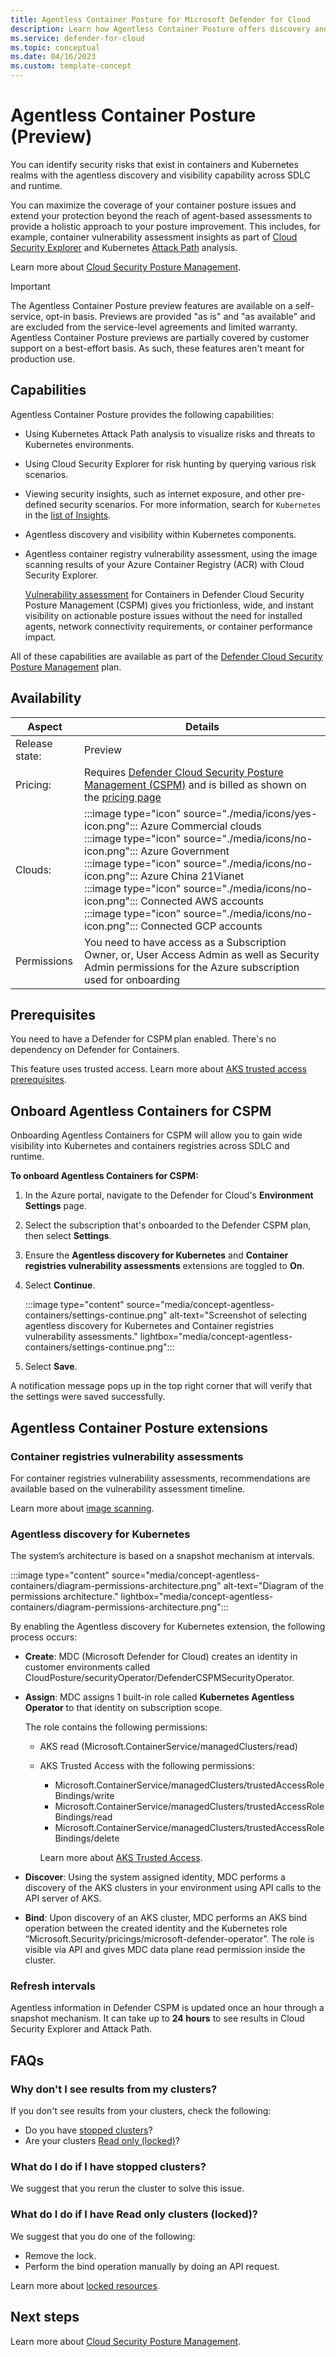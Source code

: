 ```yaml
---
title: Agentless Container Posture for Microsoft Defender for Cloud
description: Learn how Agentless Container Posture offers discovery and visibility for Containers without installing an agent on your machines.
ms.service: defender-for-cloud
ms.topic: conceptual
ms.date: 04/16/2023
ms.custom: template-concept
---
```


# Agentless Container Posture (Preview)

You can identify security risks that exist in containers and Kubernetes realms with the agentless discovery and visibility capability across SDLC and runtime.

You can maximize the coverage of your container posture issues and extend your protection beyond the reach of agent-based assessments to provide a holistic approach to your posture improvement. This includes, for example, container vulnerability assessment insights as part of [Cloud Security Explorer](how-to-manage-cloud-security-explorer.md) and Kubernetes [Attack Path](attack-path-reference.md#azure-containers) analysis.

Learn more about [Cloud Security Posture Management](concept-cloud-security-posture-management.md).

> [!IMPORTANT]
> The Agentless Container Posture preview features are available on a self-service, opt-in basis. Previews are provided "as is" and "as available" and are excluded from the service-level agreements and limited warranty. Agentless Container Posture previews are partially covered by customer support on a best-effort basis. As such, these features aren't meant for production use.

## Capabilities

Agentless Container Posture provides the following capabilities:

- Using Kubernetes Attack Path analysis to visualize risks and threats to Kubernetes environments.
- Using Cloud Security Explorer for risk hunting by querying various risk scenarios.
- Viewing security insights, such as internet exposure, and other pre-defined security scenarios. For more information, search for `Kubernetes` in the [list of Insights](attack-path-reference.md#insights).
- Agentless discovery and visibility within Kubernetes components.
- Agentless container registry vulnerability assessment, using the image scanning results of your Azure Container Registry (ACR) with Cloud Security Explorer.

    [Vulnerability assessment](defender-for-containers-vulnerability-assessment-azure.md) for Containers in Defender Cloud Security Posture Management (CSPM) gives you frictionless, wide, and instant visibility on actionable posture issues without the need for installed agents, network connectivity requirements, or container performance impact.

All of these capabilities are available as part of the [Defender Cloud Security Posture Management](concept-cloud-security-posture-management.md) plan.

## Availability

| Aspect | Details |
|---------|---------|
|Release state:|Preview|
|Pricing:|Requires [Defender Cloud Security Posture Management (CSPM)](concept-cloud-security-posture-management.md) and is billed as shown on the [pricing page](https://azure.microsoft.com/pricing/details/defender-for-cloud/) |
| Clouds:    | :::image type="icon" source="./media/icons/yes-icon.png"::: Azure Commercial clouds<br> :::image type="icon" source="./media/icons/no-icon.png"::: Azure Government<br>:::image type="icon" source="./media/icons/no-icon.png"::: Azure China 21Vianet<br>:::image type="icon" source="./media/icons/no-icon.png"::: Connected AWS accounts<br>:::image type="icon" source="./media/icons/no-icon.png"::: Connected GCP accounts        |
| Permissions | You need to have access as a Subscription Owner, or, User Access Admin as well as Security Admin permissions for the Azure subscription used for onboarding |

## Prerequisites

You need to have a Defender for CSPM plan enabled. There's no dependency on Defender for Containers​.

This feature uses trusted access. Learn more about [AKS trusted access prerequisites](/azure/aks/trusted-access-feature#prerequisites).

## Onboard Agentless Containers for CSPM

Onboarding Agentless Containers for CSPM will allow you to gain wide visibility into Kubernetes and containers registries across SDLC and runtime.

**To onboard Agentless Containers for CSPM:**

1. In the Azure portal, navigate to the Defender for Cloud's **Environment Settings** page.

1. Select the subscription that's onboarded to the Defender CSPM plan, then select **Settings**.

1. Ensure the **Agentless discovery for Kubernetes** and **Container registries vulnerability assessments** extensions are toggled to **On**.

1. Select **Continue**.

    :::image type="content" source="media/concept-agentless-containers/settings-continue.png" alt-text="Screenshot of selecting agentless discovery for Kubernetes and Container registries vulnerability assessments." lightbox="media/concept-agentless-containers/settings-continue.png":::

1. Select **Save**.

A notification message pops up in the top right corner that will verify that the settings were saved successfully.

## Agentless Container Posture extensions

### Container registries vulnerability assessments

For container registries vulnerability assessments, recommendations are available based on the vulnerability assessment timeline.

Learn more about [image scanning](defender-for-containers-vulnerability-assessment-azure.md).

### Agentless discovery for Kubernetes

The system’s architecture is based on a snapshot mechanism at intervals.

:::image type="content" source="media/concept-agentless-containers/diagram-permissions-architecture.png" alt-text="Diagram of the permissions architecture." lightbox="media/concept-agentless-containers/diagram-permissions-architecture.png":::

By enabling the Agentless discovery for Kubernetes extension, the following process occurs:

- **Create**: MDC (Microsoft Defender for Cloud) creates an identity in customer environments called CloudPosture/securityOperator/DefenderCSPMSecurityOperator.

- **Assign**: MDC assigns 1 built-in role called **Kubernetes Agentless Operator** to that identity on subscription scope.

    The role contains the following permissions:
    - AKS read (Microsoft.ContainerService/managedClusters/read)
    - AKS Trusted Access with the following permissions:
        - Microsoft.ContainerService/managedClusters/trustedAccessRoleBindings/write
        - Microsoft.ContainerService/managedClusters/trustedAccessRoleBindings/read
        - Microsoft.ContainerService/managedClusters/trustedAccessRoleBindings/delete

        Learn more about [AKS Trusted Access](/azure/aks/trusted-access-feature).

- **Discover**: Using the system assigned identity, MDC performs a discovery of the AKS clusters in your environment using API calls to the API server of AKS.

- **Bind**: Upon discovery of an AKS cluster, MDC performs an AKS bind operation between the created identity and the Kubernetes role “Microsoft.Security/pricings/microsoft-defender-operator”. The role is visible via API and gives MDC data plane read permission inside the cluster.

### Refresh intervals

Agentless information in Defender CSPM is updated once an hour through a snapshot mechanism. It can take up to **24 hours** to see results in Cloud Security Explorer and Attack Path.

## FAQs

### Why don't I see results from my clusters?

If you don't see results from your clusters, check the following:

- Do you have [stopped clusters](#what-do-i-do-if-i-have-stopped-clusters)?
- Are your clusters [Read only (locked)](#what-do-i-do-if-i-have-read-only-clusters-locked)?

### What do I do if I have stopped clusters?

We suggest that you rerun the cluster to solve this issue.

### What do I do if I have Read only clusters (locked)?

We suggest that you do one of the following:

- Remove the lock.
- Perform the bind operation manually by doing an API request.

Learn more about [locked resources](/azure/azure-resource-manager/management/lock-resources?tabs=json).

## Next steps

Learn more about [Cloud Security Posture Management](concept-cloud-security-posture-management.md).

